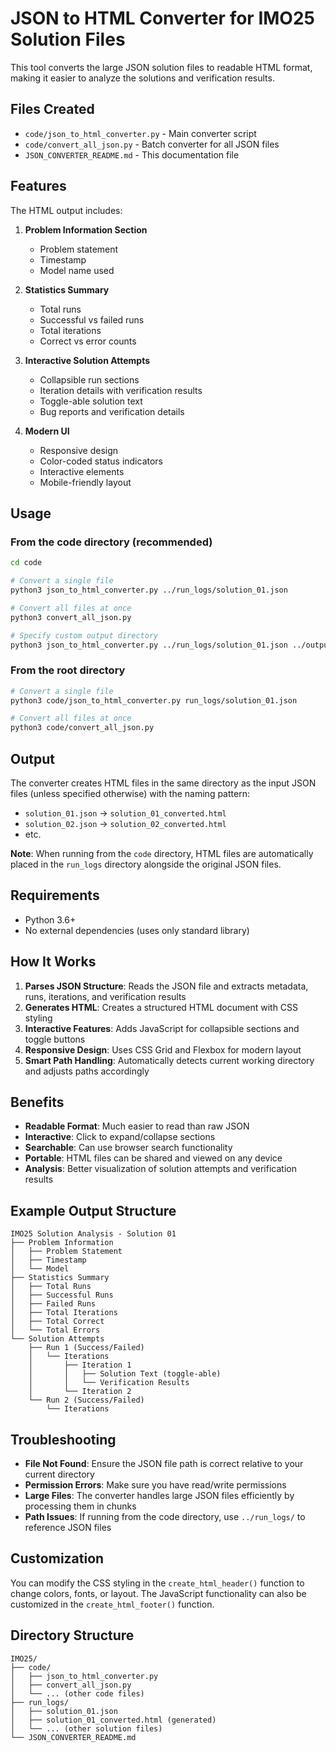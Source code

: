 # JSON to HTML Converter for IMO25 Solution Files

This tool converts the large JSON solution files to readable HTML format, making it easier to analyze the solutions and verification results.

## Files Created

- `code/json_to_html_converter.py` - Main converter script
- `code/convert_all_json.py` - Batch converter for all JSON files
- `JSON_CONVERTER_README.md` - This documentation file

## Features

The HTML output includes:

1. **Problem Information Section**
   - Problem statement
   - Timestamp
   - Model name used

2. **Statistics Summary**
   - Total runs
   - Successful vs failed runs
   - Total iterations
   - Correct vs error counts

3. **Interactive Solution Attempts**
   - Collapsible run sections
   - Iteration details with verification results
   - Toggle-able solution text
   - Bug reports and verification details

4. **Modern UI**
   - Responsive design
   - Color-coded status indicators
   - Interactive elements
   - Mobile-friendly layout

## Usage

### From the code directory (recommended)

```bash
cd code

# Convert a single file
python3 json_to_html_converter.py ../run_logs/solution_01.json

# Convert all files at once
python3 convert_all_json.py

# Specify custom output directory
python3 json_to_html_converter.py ../run_logs/solution_01.json ../output_folder/
```

### From the root directory

```bash
# Convert a single file
python3 code/json_to_html_converter.py run_logs/solution_01.json

# Convert all files at once
python3 code/convert_all_json.py
```

## Output

The converter creates HTML files in the same directory as the input JSON files (unless specified otherwise) with the naming pattern:
- `solution_01.json` → `solution_01_converted.html`
- `solution_02.json` → `solution_02_converted.html`
- etc.

**Note**: When running from the `code` directory, HTML files are automatically placed in the `run_logs` directory alongside the original JSON files.

## Requirements

- Python 3.6+
- No external dependencies (uses only standard library)

## How It Works

1. **Parses JSON Structure**: Reads the JSON file and extracts metadata, runs, iterations, and verification results
2. **Generates HTML**: Creates a structured HTML document with CSS styling
3. **Interactive Features**: Adds JavaScript for collapsible sections and toggle buttons
4. **Responsive Design**: Uses CSS Grid and Flexbox for modern layout
5. **Smart Path Handling**: Automatically detects current working directory and adjusts paths accordingly

## Benefits

- **Readable Format**: Much easier to read than raw JSON
- **Interactive**: Click to expand/collapse sections
- **Searchable**: Can use browser search functionality
- **Portable**: HTML files can be shared and viewed on any device
- **Analysis**: Better visualization of solution attempts and verification results

## Example Output Structure

```
IMO25 Solution Analysis - Solution 01
├── Problem Information
│   ├── Problem Statement
│   ├── Timestamp
│   └── Model
├── Statistics Summary
│   ├── Total Runs
│   ├── Successful Runs
│   ├── Failed Runs
│   ├── Total Iterations
│   ├── Total Correct
│   └── Total Errors
└── Solution Attempts
    ├── Run 1 (Success/Failed)
    │   └── Iterations
    │       ├── Iteration 1
    │       │   ├── Solution Text (toggle-able)
    │       │   └── Verification Results
    │       └── Iteration 2
    └── Run 2 (Success/Failed)
        └── Iterations
```

## Troubleshooting

- **File Not Found**: Ensure the JSON file path is correct relative to your current directory
- **Permission Errors**: Make sure you have read/write permissions
- **Large Files**: The converter handles large JSON files efficiently by processing them in chunks
- **Path Issues**: If running from the code directory, use `../run_logs/` to reference JSON files

## Customization

You can modify the CSS styling in the `create_html_header()` function to change colors, fonts, or layout. The JavaScript functionality can also be customized in the `create_html_footer()` function.

## Directory Structure

```
IMO25/
├── code/
│   ├── json_to_html_converter.py
│   ├── convert_all_json.py
│   └── ... (other code files)
├── run_logs/
│   ├── solution_01.json
│   ├── solution_01_converted.html (generated)
│   └── ... (other solution files)
└── JSON_CONVERTER_README.md
```
